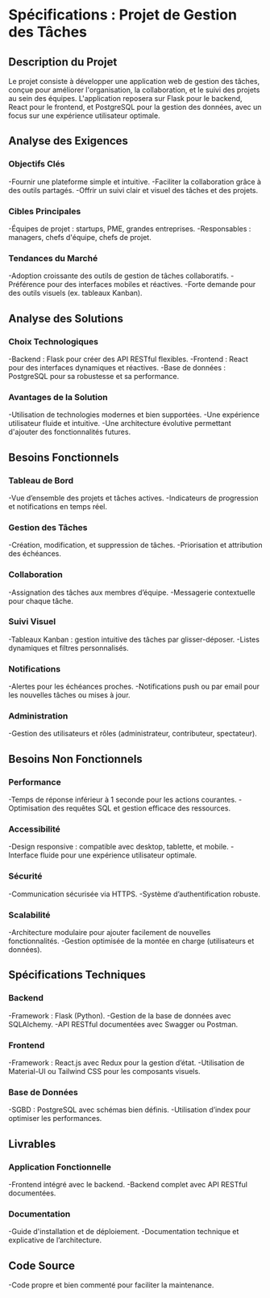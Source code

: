 # Spécifications : Projet de Gestion des Tâches
## Description du Projet
Le projet consiste à développer une application web de gestion des tâches, conçue pour améliorer l'organisation, la collaboration, et le suivi des projets au sein des équipes. L'application reposera sur Flask pour le backend, React pour le frontend, et PostgreSQL pour la gestion des données, avec un focus sur une expérience utilisateur optimale.

## Analyse des Exigences
### Objectifs Clés
-Fournir une plateforme simple et intuitive.
-Faciliter la collaboration grâce à des outils partagés.
-Offrir un suivi clair et visuel des tâches et des projets.
### Cibles Principales
-Équipes de projet : startups, PME, grandes entreprises.
-Responsables : managers, chefs d'équipe, chefs de projet.
### Tendances du Marché
-Adoption croissante des outils de gestion de tâches collaboratifs.
-Préférence pour des interfaces mobiles et réactives.
-Forte demande pour des outils visuels (ex. tableaux Kanban).
## Analyse des Solutions
### Choix Technologiques
-Backend : Flask pour créer des API RESTful flexibles.
-Frontend : React pour des interfaces dynamiques et réactives.
-Base de données : PostgreSQL pour sa robustesse et sa performance.
### Avantages de la Solution
-Utilisation de technologies modernes et bien supportées.
-Une expérience utilisateur fluide et intuitive.
-Une architecture évolutive permettant d'ajouter des fonctionnalités futures.
## Besoins Fonctionnels
### Tableau de Bord
-Vue d’ensemble des projets et tâches actives.
-Indicateurs de progression et notifications en temps réel.
### Gestion des Tâches
-Création, modification, et suppression de tâches.
-Priorisation et attribution des échéances.
### Collaboration
-Assignation des tâches aux membres d’équipe.
-Messagerie contextuelle pour chaque tâche.
### Suivi Visuel
-Tableaux Kanban : gestion intuitive des tâches par glisser-déposer.
-Listes dynamiques et filtres personnalisés.
### Notifications
-Alertes pour les échéances proches.
-Notifications push ou par email pour les nouvelles tâches ou mises à jour.
### Administration
-Gestion des utilisateurs et rôles (administrateur, contributeur, spectateur).
## Besoins Non Fonctionnels
### Performance
-Temps de réponse inférieur à 1 seconde pour les actions courantes.
-Optimisation des requêtes SQL et gestion efficace des ressources.
### Accessibilité
-Design responsive : compatible avec desktop, tablette, et mobile.
-Interface fluide pour une expérience utilisateur optimale.
### Sécurité
-Communication sécurisée via HTTPS.
-Système d’authentification robuste.
### Scalabilité
-Architecture modulaire pour ajouter facilement de nouvelles fonctionnalités.
-Gestion optimisée de la montée en charge (utilisateurs et données).
## Spécifications Techniques
### Backend
-Framework : Flask (Python).
-Gestion de la base de données avec SQLAlchemy.
-API RESTful documentées avec Swagger ou Postman.
### Frontend
-Framework : React.js avec Redux pour la gestion d’état.
-Utilisation de Material-UI ou Tailwind CSS pour les composants visuels.
### Base de Données
-SGBD : PostgreSQL avec schémas bien définis.
-Utilisation d’index pour optimiser les performances.
## Livrables
### Application Fonctionnelle
-Frontend intégré avec le backend.
-Backend complet avec API RESTful documentées.
### Documentation
-Guide d'installation et de déploiement.
-Documentation technique et explicative de l’architecture.
## Code Source
-Code propre et bien commenté pour faciliter la maintenance.
